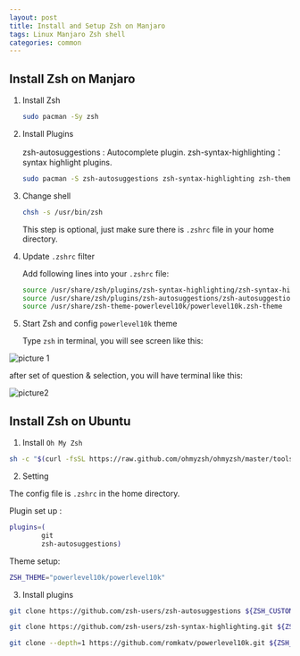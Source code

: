 ```yaml
---
layout: post
title: Install and Setup Zsh on Manjaro
tags: Linux Manjaro Zsh shell
categories: common
---
```


## Install Zsh on Manjaro

1. Install Zsh

    ~~~bash
    sudo pacman -Sy zsh
    ~~~

2. Install Plugins

    zsh-autosuggestions : Autocomplete plugin.
    zsh-syntax-highlighting： syntax highlight plugins.

    ~~~bash
    sudo pacman -S zsh-autosuggestions zsh-syntax-highlighting zsh-theme-powerlevel10k zsh-completions
    ~~~

3. Change shell

    ~~~bash
    chsh -s /usr/bin/zsh
    ~~~

    This step is optional, just make sure there is `.zshrc` file in your home directory.

4. Update `.zshrc` filter

    Add following lines into your `.zshrc` file:

    ~~~bash
    source /usr/share/zsh/plugins/zsh-syntax-highlighting/zsh-syntax-highlighting.zsh
    source /usr/share/zsh/plugins/zsh-autosuggestions/zsh-autosuggestions.zsh
    source /usr/share/zsh-theme-powerlevel10k/powerlevel10k.zsh-theme
    ~~~

5. Start Zsh and config `powerlevel10k` theme

    Type `zsh` in terminal, you will see screen like this:

![picture 1](https://r0ngsh3n.github.io/static/img/1215/2021-01-21_10-10.png)

after set of question & selection, you will have terminal like this:

![picture2](https://r0ngsh3n.github.io/static/img/1215/2021-01-21_10-20.png)

## Install Zsh on Ubuntu

1. Install `Oh My Zsh`

~~~bash
sh -c "$(curl -fsSL https://raw.github.com/ohmyzsh/ohmyzsh/master/tools/install.sh)"
~~~

2. Setting

The config file is `.zshrc` in the home directory.

Plugin set up :

~~~bash
plugins=(
        git
        zsh-autosuggestions)
~~~

Theme setup:

~~~bash
ZSH_THEME="powerlevel10k/powerlevel10k"
~~~ 


3. Install plugins

~~~bash
git clone https://github.com/zsh-users/zsh-autosuggestions ${ZSH_CUSTOM:-~/.oh-my-zsh/custom}/plugins/zsh-autosuggestions

git clone https://github.com/zsh-users/zsh-syntax-highlighting.git ${ZSH_CUSTOM:-~/.oh-my-zsh/custom}/plugins/zsh-syntax-highlighting

git clone --depth=1 https://github.com/romkatv/powerlevel10k.git ${ZSH_CUSTOM:-$HOME/.oh-my-zsh/custom}/themes/powerlevel10k

~~~